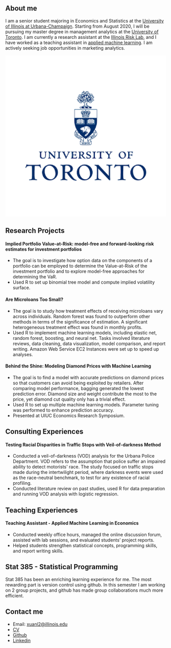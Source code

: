 ## About me

I am a senior student majoring in Economics and Statistics at the [University of Illinois at Urbana-Champaign](https://illinois.edu/). Starting from August 2020, I will be pursuing my master degree in management analytics at the [University of Toronto](https://www.utoronto.ca/). I am currently a research assistant at the [Illinois Risk Lab](https://irisklabuiuc.wixsite.com/actsi), and I have worked as a teaching assistant in [applied machine learning](https://econml.web.illinois.edu/). I am actively seeking job opportunities in marketing analytics.

![](uoft.png)


## Research Projects

#### Implied Portfolio Value-at-Risk: model-free and forward-looking risk estimates for investment portfolios

- The goal is to investigate how option data on the components of a portfolio can be employed to determine the Value-at-Risk of the investment portfolio and to explore model-free approaches for determining the VaR.
- Used R to set up binomial tree model and compute implied volatility surface.

#### Are Microloans Too Small?

- The goal is to study how treatment effects of receiving microloans vary across individuals. Random forest was found to outperform other methods in terms of the significance of estimation. A significant heterogeneous treatment effect was found in monthly profits.
- Used R to implement machine learning models, including elastic net, random forest, boosting, and neural net. Tasks involved literature reviews, data cleaning, data visualization, model comparison, and report writing. Amazon Web Service EC2 Instances were set up to speed up analyses.

#### Behind the Shine: Modeling Diamond Prices with Machine Learning
 
- The goal is to find a model with accurate predictions on diamond prices so that customers can avoid being exploited by
retailers. After comparing model performance, bagging generated the lowest prediction error. Diamond size and weight
contribute the most to the price, yet diamond cut quality only has a trivial effect.
- Used R to set up multiple machine learning models. Parameter tuning was performed to enhance prediction accuracy.
- Presented at UIUC Economics Research Symposium.

## Consulting Experiences

#### Testing Racial Disparities in Traffic Stops with Veil-of-darkness Method 

- Conducted a veil-of-darkness (VOD) analysis for the Urbana Police Department. VOD refers to the assumption that
police suffer an impaired ability to detect motorists' race. The study focused on traffic stops made during the intertwilight
period, where darkness events were used as the race-neutral benchmark, to test for any existence of racial profiling.
- Conducted literature review on past studies, used R for data preparation and running VOD analysis with logistic
regression.

## Teaching Experiences

#### Teaching Assistant - Applied Machine Learning in Economics

- Conducted weekly office hours, managed the online discussion forum, assisted with lab sessions, and evaluated students’ project reports.
- Helped students strengthen statistical concepts, programming skills, and report writing skills.

## Stat 385 - Statistical Programming

Stat 385 has been an enriching learning experience for me. The most rewarding part is version control using github. In this semester I am working on 2 group projects, and github has made group collaborations much more efficient.

## Contact me

- Email: xuanl2@illinois.edu
- [CV](https://drive.google.com/open?id=1lTdcTzZd6QJ72bnshxN49P0Dn9e7wRZJ)
- [Github](https://github.com/Xuan-Lin)
- [Linkedin](https://www.linkedin.com/in/xuan-lin-4a7a1315a/)
